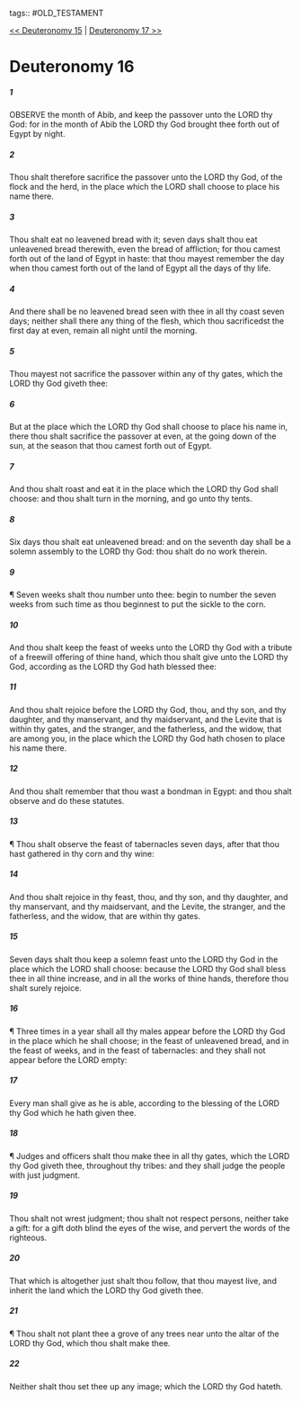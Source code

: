 tags:: #OLD_TESTAMENT

[<< Deuteronomy 15](OLD_TESTAMENT/05_Deuteronomy/Deuteronomy_15.md) | [Deuteronomy 17 >>](OLD_TESTAMENT/05_Deuteronomy/Deuteronomy_17.md)

# Deuteronomy 16

##### 1

OBSERVE the month of Abib, and keep the passover unto the LORD thy God: for in the month of Abib the LORD thy God brought thee forth out of Egypt by night.

##### 2

Thou shalt therefore sacrifice the passover unto the LORD thy God, of the flock and the herd, in the place which the LORD shall choose to place his name there.

##### 3

Thou shalt eat no leavened bread with it; seven days shalt thou eat unleavened bread therewith, even the bread of affliction; for thou camest forth out of the land of Egypt in haste: that thou mayest remember the day when thou camest forth out of the land of Egypt all the days of thy life.

##### 4

And there shall be no leavened bread seen with thee in all thy coast seven days; neither shall there any thing of the flesh, which thou sacrificedst the first day at even, remain all night until the morning.

##### 5

Thou mayest not sacrifice the passover within any of thy gates, which the LORD thy God giveth thee:

##### 6

But at the place which the LORD thy God shall choose to place his name in, there thou shalt sacrifice the passover at even, at the going down of the sun, at the season that thou camest forth out of Egypt.

##### 7

And thou shalt roast and eat it in the place which the LORD thy God shall choose: and thou shalt turn in the morning, and go unto thy tents.

##### 8

Six days thou shalt eat unleavened bread: and on the seventh day shall be a solemn assembly to the LORD thy God: thou shalt do no work therein.

##### 9

¶ Seven weeks shalt thou number unto thee: begin to number the seven weeks from such time as thou beginnest to put the sickle to the corn.

##### 10

And thou shalt keep the feast of weeks unto the LORD thy God with a tribute of a freewill offering of thine hand, which thou shalt give unto the LORD thy God, according as the LORD thy God hath blessed thee:

##### 11

And thou shalt rejoice before the LORD thy God, thou, and thy son, and thy daughter, and thy manservant, and thy maidservant, and the Levite that is within thy gates, and the stranger, and the fatherless, and the widow, that are among you, in the place which the LORD thy God hath chosen to place his name there.

##### 12

And thou shalt remember that thou wast a bondman in Egypt: and thou shalt observe and do these statutes.

##### 13

¶ Thou shalt observe the feast of tabernacles seven days, after that thou hast gathered in thy corn and thy wine:

##### 14

And thou shalt rejoice in thy feast, thou, and thy son, and thy daughter, and thy manservant, and thy maidservant, and the Levite, the stranger, and the fatherless, and the widow, that are within thy gates.

##### 15

Seven days shalt thou keep a solemn feast unto the LORD thy God in the place which the LORD shall choose: because the LORD thy God shall bless thee in all thine increase, and in all the works of thine hands, therefore thou shalt surely rejoice.

##### 16

¶ Three times in a year shall all thy males appear before the LORD thy God in the place which he shall choose; in the feast of unleavened bread, and in the feast of weeks, and in the feast of tabernacles: and they shall not appear before the LORD empty:

##### 17

Every man shall give as he is able, according to the blessing of the LORD thy God which he hath given thee.

##### 18

¶ Judges and officers shalt thou make thee in all thy gates, which the LORD thy God giveth thee, throughout thy tribes: and they shall judge the people with just judgment.

##### 19

Thou shalt not wrest judgment; thou shalt not respect persons, neither take a gift: for a gift doth blind the eyes of the wise, and pervert the words of the righteous.

##### 20

That which is altogether just shalt thou follow, that thou mayest live, and inherit the land which the LORD thy God giveth thee.

##### 21

¶ Thou shalt not plant thee a grove of any trees near unto the altar of the LORD thy God, which thou shalt make thee.

##### 22

Neither shalt thou set thee up any image; which the LORD thy God hateth.
